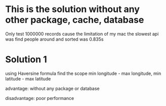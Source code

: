 # This is the solution without any other package, cache, database

Only test 1000000 records cause the limitation of my mac
the slowest api was find people around and sorted was 0.835s

# Solution 1
using Haversine formula find the scope min longitude - max longitude, min latitude - max latitude

advantage: without any package or database

disadvantage: poor performance



